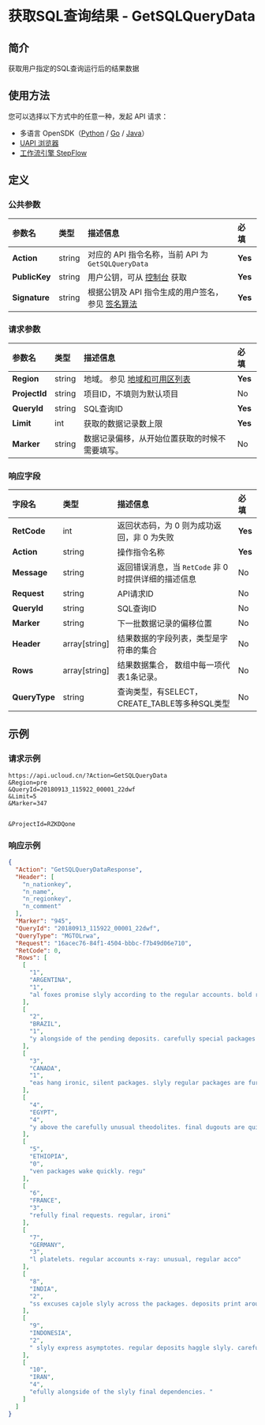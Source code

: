# 获取SQL查询结果 - GetSQLQueryData

## 简介

获取用户指定的SQL查询运行后的结果数据





## 使用方法

您可以选择以下方式中的任意一种，发起 API 请求：
- 多语言 OpenSDK（[Python](https://github.com/ucloud/ucloud-sdk-python3) / [Go](https://github.com/ucloud/ucloud-sdk-go) / [Java](https://github.com/ucloud/ucloud-sdk-java)）
- [UAPI 浏览器](https://console.ucloud.cn/uapi/detail?id=GetSQLQueryData)
- [工作流引擎 StepFlow](https://console.ucloud.cn/stepflow/manage/)

## 定义

### 公共参数

| 参数名 | 类型 | 描述信息 | 必填 |
|:---|:---|:---|:---|
| **Action**     | string  | 对应的 API 指令名称，当前 API 为 `GetSQLQueryData`                        | **Yes** |
| **PublicKey**  | string  | 用户公钥，可从 [控制台](https://console.ucloud.cn/uapi/apikey) 获取                                             | **Yes** |
| **Signature**  | string  | 根据公钥及 API 指令生成的用户签名，参见 [签名算法](api/summary/signature.md)  | **Yes** |

### 请求参数

| 参数名 | 类型 | 描述信息 | 必填 |
|:---|:---|:---|:---|
| **Region** | string | 地域。 参见 [地域和可用区列表](api/summary/regionlist) |**Yes**|
| **ProjectId** | string | 项目ID，不填则为默认项目 |No|
| **QueryId** | string | SQL查询ID |**Yes**|
| **Limit** | int | 获取的数据记录数上限 |**Yes**|
| **Marker** | string | 数据记录偏移，从开始位置获取的时候不需要填写。 |No|

### 响应字段

| 字段名 | 类型 | 描述信息 | 必填 |
|:---|:---|:---|:---|
| **RetCode** | int | 返回状态码，为 0 则为成功返回，非 0 为失败 |**Yes**|
| **Action** | string | 操作指令名称 |**Yes**|
| **Message** | string | 返回错误消息，当 `RetCode` 非 0 时提供详细的描述信息 |No|
| **Request** | string | API请求ID |No|
| **QueryId** | string | SQL查询ID |No|
| **Marker** | string | 下一批数据记录的偏移位置 |No|
| **Header** | array[string] | 结果数据的字段列表，类型是字符串的集合 |No|
| **Rows** | array[string] | 结果数据集合， 数组中每一项代表1条记录。 |No|
| **QueryType** | string | 查询类型，有SELECT， CREATE_TABLE等多种SQL类型 |No|




## 示例

### 请求示例
    
```
https://api.ucloud.cn/?Action=GetSQLQueryData
&Region=pre
&QueryId=20180913_115922_00001_22dwf
&Limit=5
&Marker=347


&ProjectId=RZKDQone
```

### 响应示例
    
```json
{
  "Action": "GetSQLQueryDataResponse",
  "Header": [
    "n_nationkey",
    "n_name",
    "n_regionkey",
    "n_comment"
  ],
  "Marker": "945",
  "QueryId": "20180913_115922_00001_22dwf",
  "QueryType": "MGTOLrwa",
  "Request": "16acec76-84f1-4504-bbbc-f7b49d06e710",
  "RetCode": 0,
  "Rows": [
    [
      "1",
      "ARGENTINA",
      "1",
      "al foxes promise slyly according to the regular accounts. bold requests alon"
    ],
    [
      "2",
      "BRAZIL",
      "1",
      "y alongside of the pending deposits. carefully special packages are about the ironic forges. slyly special "
    ],
    [
      "3",
      "CANADA",
      "1",
      "eas hang ironic, silent packages. slyly regular packages are furiously over the tithes. fluffily bold"
    ],
    [
      "4",
      "EGYPT",
      "4",
      "y above the carefully unusual theodolites. final dugouts are quickly across the furiously regular d"
    ],
    [
      "5",
      "ETHIOPIA",
      "0",
      "ven packages wake quickly. regu"
    ],
    [
      "6",
      "FRANCE",
      "3",
      "refully final requests. regular, ironi"
    ],
    [
      "7",
      "GERMANY",
      "3",
      "l platelets. regular accounts x-ray: unusual, regular acco"
    ],
    [
      "8",
      "INDIA",
      "2",
      "ss excuses cajole slyly across the packages. deposits print aroun"
    ],
    [
      "9",
      "INDONESIA",
      "2",
      " slyly express asymptotes. regular deposits haggle slyly. carefully ironic hockey players sleep blithely. carefull"
    ],
    [
      "10",
      "IRAN",
      "4",
      "efully alongside of the slyly final dependencies. "
    ]
  ]
}
```





